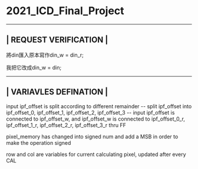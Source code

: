 # 2021_ICD_Final_Project

-----------------------------------------
| REQUEST VERIFICATION |
-----------------------------------------
將din匯入原本寫作din_w = din_r;

我把它改成din_w = din;

-----------------------------------------
| VARIAVLES DEFINATION |
-----------------------------------------
input ipf_offset is split according to different remainder
-- split ipf_offset into ipf_offset_0, ipf_offset_1, ipf_offset_2, ipf_offset_3
-- input ipf_offset is connected to ipf_offset_w, and ipf_offset_w is  connected to ipf_offset_0_r, ipf_offset_1_r, ipf_offset_2_r, ipf_offset_3_r thru FF
	
pixel_memory has changed  into signed num and add a MSB in order to make the operation signed

row and col are variables for current calculating pixel, updated after every CAL
 

